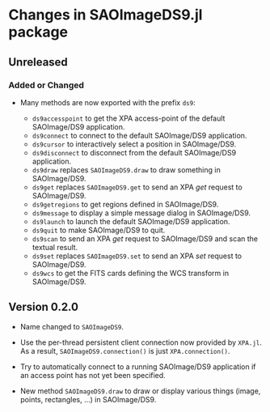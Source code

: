 # Changes in SAOImageDS9.jl package


## Unreleased

### Added or Changed

- Many methods are now exported with the prefix `ds9`:

  - `ds9accesspoint` to get the XPA access-point of the default SAOImage/DS9 application.
  - `ds9connect` to connect to the default SAOImage/DS9 application.
  - `ds9cursor` to interactively select a position in SAOImage/DS9.
  - `ds9disconnect` to disconnect from the default SAOImage/DS9 application.
  - `ds9draw` replaces `SAOImageDS9.draw` to draw something in SAOImage/DS9.
  - `ds9get` replaces `SAOImageDS9.get` to send an XPA *get* request to SAOImage/DS9.
  - `ds9getregions` to get regions defined in SAOImage/DS9.
  - `ds9message` to display a simple message dialog in SAOImage/DS9.
  - `ds9launch` to launch the default SAOImage/DS9 application.
  - `ds9quit` to make SAOImage/DS9 to quit.
  - `ds9scan` to send an XPA *get* request to SAOImage/DS9 and scan the textual result.
  - `ds9set` replaces `SAOImageDS9.set` to send an XPA *set* request to SAOImage/DS9.
  - `ds9wcs` to get the FITS cards defining the WCS transform in SAOImage/DS9.


## Version 0.2.0

- Name changed to `SAOImageDS9`.

- Use the per-thread persistent client connection now provided by `XPA.jl`.
  As a result, `SAOImageDS9.connection()` is just `XPA.connection()`.

- Try to automatically connect to a running SAOImage/DS9 application if an
  access point has not yet been specified.

- New method `SAOImageDS9.draw` to draw or display various things (image,
  points, rectangles, ...) in SAOImage/DS9.
